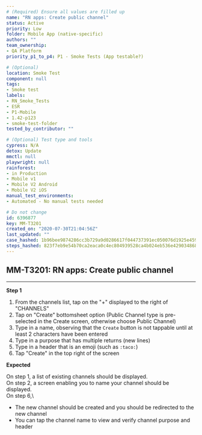 ```yaml
---
# (Required) Ensure all values are filled up
name: "RN apps: Create public channel"
status: Active
priority: Low
folder: Mobile App (native-specific)
authors: ""
team_ownership: 
- QA Platform
priority_p1_to_p4: P1 - Smoke Tests (App testable?)

# (Optional)
location: Smoke Test
component: null
tags:
- Smoke test
labels: 
- RN_Smoke_Tests
- ESR
- P1-Mobile
- 1.42-p123
- smoke-test-folder
tested_by_contributor: ""

# (Optional) Test type and tools
cypress: N/A
detox: Update
mmctl: null
playwright: null
rainforest: 
- in Production
- Mobile v1
- Mobile V2 Android
- Mobile V2 iOS
manual_test_environments:
- Automated - No manual tests needed

# Do not change
id: 6396877
key: MM-T3201
created_on: "2020-07-30T21:04:56Z"
last_updated: ""
case_hashed: 1b96bee9874286cc3b729a9d0286617f044737391ec050076d1925e4597f6333224219604373c0c5a1d47c0fdcf496af
steps_hashed: 823f7eb9e54b70ca2eaca0c4ec804939528ca4b024eb536e4290348686d08ebdf704066accced03b21ac2f9afa6e2222
---
```


<!-- (Auto-generated) Based on frontmatter's "key" and "name" -->

## MM-T3201: RN apps: Create public channel

---

**Step 1**

1. From the channels list, tap on the "+" displayed to the right of "CHANNELS"
2. Tap on "Create" bottomsheet option (Public Channel type is pre-selected in the Create screen, otherwise choose Public Channel)
3. Type in a name, observing that the `Create` button is not tappable until at least 2 characters have been entered
4. Type in a purpose that has multiple returns (new lines)
5. Type in a header that is an emoji (such as `:taco:`)
6. Tap "Create" in the top right of the screen

**Expected**

On step 1, a list of existing channels should be displayed.\
On step 2, a screen enabling you to name your channel should be displayed.\
On step 6,\\

- The new channel should be created and you should be redirected to the new channel
- You can tap the channel name to view and verify channel purpose and header
